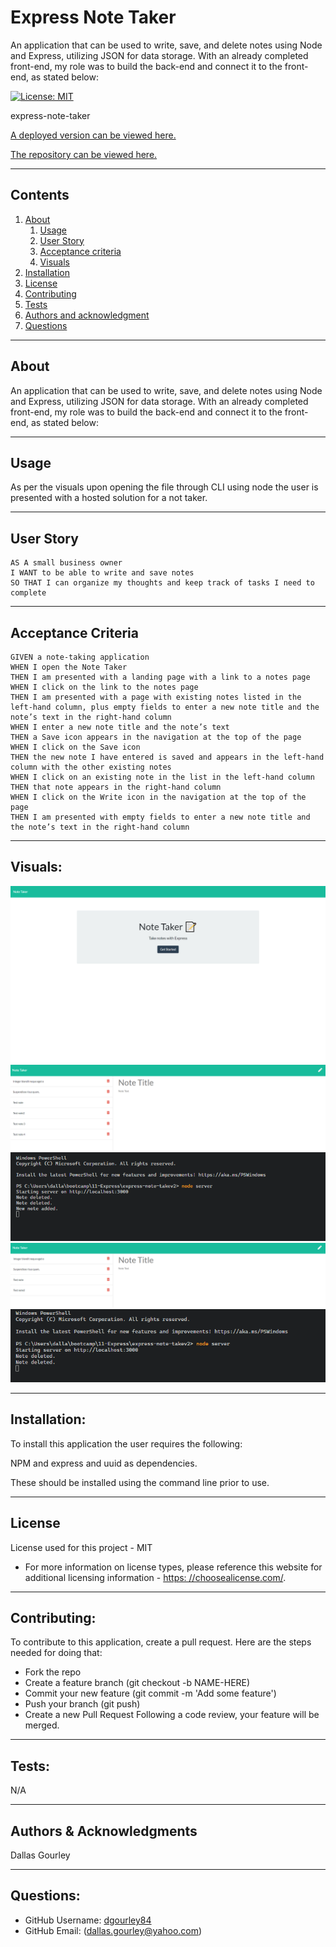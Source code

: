 
  
# Express Note Taker

  An application that can be used to write, save, and delete notes using Node and Express, utilizing JSON for data storage. With an already completed front-end, my role was to build the back-end and connect it to the front-end, as stated below:

  [![License: MIT](https://img.shields.io/badge/License-MIT-yellow.svg)](https://opensource.org/licenses/MIT)

  express-note-taker

  [A deployed version can be viewed here.](N/A)

  [The repository can be viewed here.](https://github.com/dgourley84/express-note-taker)

  ---
## Contents
1. [About](#about)
    1. [Usage](#usage)
    2. [User Story](#user-story)
    3. [Acceptance criteria](#acceptance-criteria)
    4. [Visuals](#visuals)
2. [Installation](#installation)
3. [License](#license)
4. [Contributing](#contributing)
5. [Tests](#tests)
6. [Authors and acknowledgment](#authors-and-acknowledgments)
7. [Questions](#questions)
---
## About

  An application that can be used to write, save, and delete notes using Node and Express, utilizing JSON for data storage. With an already completed front-end, my role was to build the back-end and connect it to the front-end, as stated below:

---
## Usage
  As per the visuals upon opening the file through CLI using node the user is presented with a hosted solution for a not taker.
  
  
---
## User Story
  ```
  AS A small business owner
  I WANT to be able to write and save notes
  SO THAT I can organize my thoughts and keep track of tasks I need to complete
  ```
---
## Acceptance Criteria
  ```
  GIVEN a note-taking application
  WHEN I open the Note Taker
  THEN I am presented with a landing page with a link to a notes page
  WHEN I click on the link to the notes page
  THEN I am presented with a page with existing notes listed in the left-hand column, plus empty fields to enter a new note title and the note’s text in the right-hand column
  WHEN I enter a new note title and the note’s text
  THEN a Save icon appears in the navigation at the top of the page
  WHEN I click on the Save icon
  THEN the new note I have entered is saved and appears in the left-hand column with the other existing notes
  WHEN I click on an existing note in the list in the left-hand column
  THEN that note appears in the right-hand column
  WHEN I click on the Write icon in the navigation at the top of the page
  THEN I am presented with empty fields to enter a new note title and the note’s text in the right-hand column
  ```
  
---
## Visuals:
  ![landingpage](./media/note-taker-1.png)
  ![TestingNotes](./media/note-taker-2.png)
  ![TestingNotesCLI](./media/note-taker-5.png)
  ![DeletedNotes](./media/note-taker-3.png)
  ![DeletedNotes](./media/note-taker-4.png)

---
## Installation:

  To install this application the user requires the following:

  NPM and express and uuid as dependencies.

  These should be installed using the command line prior to use.

---
## License
  License used for this project - MIT
  * For more information on license types, please reference this website
  for additional licensing information - [https: //choosealicense.com/](https://choosealicense.com/).
---

## Contributing:

  To contribute to this application, create a pull request.
  Here are the steps needed for doing that:
  - Fork the repo
  - Create a feature branch (git checkout -b NAME-HERE)
  - Commit your new feature (git commit -m 'Add some feature')
  - Push your branch (git push)
  - Create a new Pull Request
  Following a code review, your feature will be merged.

---

## Tests:

  N/A

---
## Authors & Acknowledgments

  Dallas Gourley

---

## Questions:
* GitHub Username: [dgourley84](https://github.com/dgourley84)
* GitHub Email: (dallas.gourley@yahoo.com)


